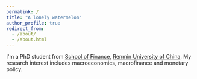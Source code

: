 ```yaml
---
permalink: /
title: "A lonely watermelon"
author_profile: true
redirect_from: 
  - /about/
  - /about.html
---
```


I'm a PhD student from [School of Finance](https://sf.ruc.edu.cn/), [Renmin University of China](https://www.ruc.edu.cn/). My research interest includes macroeconomics, macrofinance and monetary policy.
